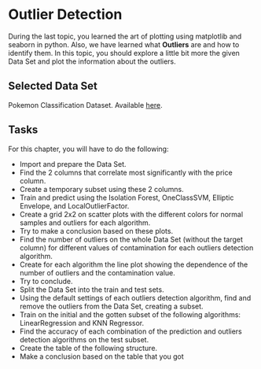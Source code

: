 # Outlier Detection

During the last topic, you learned the art of plotting using matplotlib and seaborn in python. Also, we have learned what **Outliers** are and how to identify them. In this topic, you should explore a little bit more the given Data Set and plot the information about the outliers.

## Selected Data Set

Pokemon Classification Dataset. Available [here](https://bit.ly/3sJpeqn).

## Tasks

For this chapter, you will have to do the following:

- Import and prepare the Data Set.
- Find the 2 columns that correlate most significantly with the price column.
- Create a temporary subset using these 2 columns.
- Train and predict using the Isolation Forest, OneClassSVM, Elliptic Envelope, and LocalOutlierFactor.
- Create a grid 2x2 on scatter plots with the different colors for normal samples and outliers for each algorithm.
- Try to make a conclusion based on these plots.
- Find the number of outliers on the whole Data Set (without the target column) for different values of contamination for each outliers detection algorithm.
- Create for each algorithm the line plot showing the dependence of the number of outliers and the contamination value.
- Try to conclude.
- Split the Data Set into the train and test sets.
- Using the default settings of each outliers detection algorithm, find and remove the outliers from the Data Set, creating a subset.
- Train on the initial and the gotten subset of the following algorithms: LinearRegression and KNN Regressor.
- Find the accuracy of each combination of the prediction and outliers detection algorithms on the test subset.
- Create the table of the following structure.
- Make a conclusion based on the table that you got

